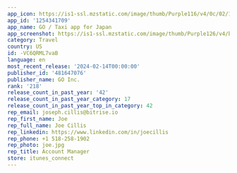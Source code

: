 ```yaml
---
app_icon: https://is1-ssl.mzstatic.com/image/thumb/Purple116/v4/0c/02/1f/0c021fec-e1c6-511d-f76c-469953ad4bb1/AppIcon-0-0-1x_U007epad-0-85-220.png/1024x1024bb.png
app_id: '1254341709'
app_name: GO / Taxi app for Japan
app_screenshot: https://is1-ssl.mzstatic.com/image/thumb/Purple126/v4/bd/8f/be/bd8fbe5e-7118-ddbe-6849-3f6703bb9095/5a6941b1-9065-4a6f-b5b1-afc949d83c7c_iphone6.7_01_en.png/1242x2688bb.png
category: Travel
country: US
id: -VC6QRML7vaB
language: en
most_recent_release: '2024-02-14T00:00:00'
publisher_id: '481647076'
publisher_name: GO Inc.
rank: '218'
release_count_in_past_year: '42'
release_count_in_past_year_category: 17
release_count_in_past_year_top_in_category: 42
rep_email: joseph.cillis@bitrise.io
rep_first_name: Joe
rep_full_name: Joe Cillis
rep_linkedin: https://www.linkedin.com/in/joecillis
rep_phone: +1 518-258-1902
rep_photo: joe.jpg
rep_title: Account Manager
store: itunes_connect
---
```

